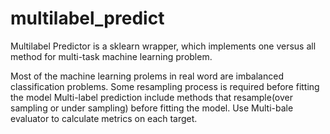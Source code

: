 # multilabel_predict
Multilabel Predictor is a sklearn wrapper, which implements one versus all method for multi-task machine learning problem.

Most of the machine learning prolems in real word are imbalanced classification problems.
Some resampling process is required before fitting the model
Multi-label prediction include methods that resample(over sampling or under sampling) before fitting the model.
Use Multi-bale evaluator to calculate metrics on each target.


